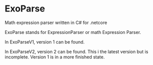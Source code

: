 # ExoParse
Math expression parser written in C# for .netcore

﻿ExoParse stands for ExpressionParser or math Expression Parser.
 
In ExoParseV1, version 1 can be found.

In ExoParseV2, version 2 can be found. This i the latest version but is incomplete. Version 1 is in a more finished state.
